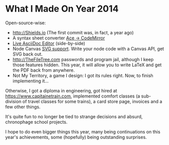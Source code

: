 # What I Made On Year 2014

Open-source-wise:

- http://Shields.io (The first commit was, in fact, a year ago)
- A syntax sheet converter [Ace → CodeMirror](https://github.com/espadrine/ace2cm)
- [Live AsciiDoc Editor](http://espadrine.github.io/AsciiDocBox/) (side-by-side)
- Node Canvas [SVG support](https://github.com/Automattic/node-canvas/pull/465). Write your node code with a Canvas API, get SVG back out.
- http://TheFileTree.com passwords and program jail, although I keep those features hidden. This year, it will allow you to write LaTeX and get the PDF back from anywhere.
- Not My Territory, a game I design: I got its rules right. Now, to finish implementing it…

Otherwise, I got a diploma in engineering, got hired at https://www.capitainetrain.com, implemented comfort classes (a sub-division of travel classes for some trains), a card store page, invoices and a few other things.

It's quite fun to no longer be tied to strange decisions and absurd, chronophage school projects.

I hope to do even bigger things this year, many being continuations on this year's achievements, some (hopefully) being outstanding surprises.

<script type="application/ld+json">
{ "@context": "http://schema.org",
  "@type": "BlogPosting",
  "datePublished": "2015-01-03T22:51:00Z",
  "keywords": "retro" }
</script>
